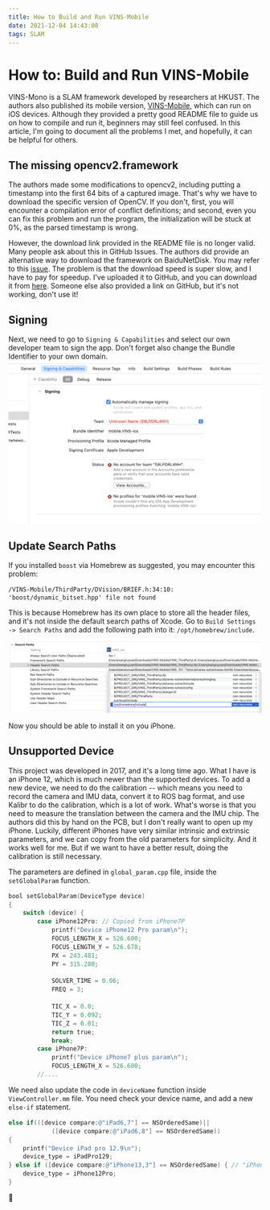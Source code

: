 ```yaml
---
title: How to Build and Run VINS-Mobile
date: 2021-12-04 14:43:08
tags: SLAM
---
```


# How to: Build and Run VINS-Mobile

VINS-Mono is a SLAM framework developed by researchers at HKUST. The authors also published its mobile version, [VINS-Mobile](https://github.com/HKUST-Aerial-Robotics/VINS-Mobile), which can run on iOS devices. Although they provided a pretty good README file to guide us on how to compile and run it, beginners may still feel confused. In this article, I'm going to document all the problems I met, and hopefully, it can be helpful for others.

## The missing opencv2.framework

The authors made some modifications to opencv2, including putting a timestamp into the first 64 bits of a captured image. That's why we have to download the specific version of OpenCV. If you don't, first, you will encounter a compilation error of conflict definitions; and second, even you can fix this problem and run the program, the initialization will be stuck at 0%, as the parsed timestamp is wrong.

However, the download link provided in the README file is no longer valid. Many people ask about this in GitHub Issues. The authors did provide an alternative way to download the framework on BaiduNetDisk. You may refer to this [issue](https://github.com/HKUST-Aerial-Robotics/VINS-Mobile/issues/2). The problem is that the download speed is super slow, and I have to pay for speedup. I've uploaded it to GitHub, and you can download it from [here](https://github.com/BeBeBerr/VINS-Mobile/releases/tag/opencv2.framework). Someone else also provided a link on GitHub, but it's not working, don't use it!

## Signing

Next, we need to go to `Signing & Capabilities` and select our own developer team to sign the app. Don't forget also change the Bundle Identifier to your own domain.![signing](/img/run-vins-mobile/signing.png)

## Update Search Paths

If you installed `boost` via Homebrew as suggested, you may encounter this problem:

```
/VINS-Mobile/ThirdParty/DVision/BRIEF.h:34:10: 'boost/dynamic_bitset.hpp' file not found
```

This is because Homebrew has its own place to store all the header files, and it's not inside the default search paths of Xcode. Go to `Build Settings -> Search Paths` and add the following path into it: `/opt/homebrew/include`.

![search-path](/img/run-vins-mobile/search-path.png)

Now you should be able to install it on you iPhone.

## Unsupported Device

This project was developed in 2017, and it's a long time ago. What I have is an iPhone 12, which is much newer than the supported devices. To add a new device, we need to do the calibration -- which means you need to record the camera and IMU data, convert it to ROS bag format, and use Kalibr to do the calibration, which is a lot of work. What's worse is that you need to measure the translation between the camera and the IMU chip. The authors did this by hand on the PCB, but I don't really want to open up my iPhone. Luckily, different iPhones have very similar intrinsic and extrinsic parameters, and we can copy from the old parameters for simplicity. And it works well for me. But if we want to have a better result, doing the calibration is still necessary.

The parameters are defined in `global_param.cpp` file, inside the `setGlobalParam` function.

```objective-c
bool setGlobalParam(DeviceType device)
{
    switch (device) {
        case iPhone12Pro: // Copied from iPhone7P
            printf("Device iPhone12 Pro param\n");
            FOCUS_LENGTH_X = 526.600;
            FOCUS_LENGTH_Y = 526.678;
            PX = 243.481;
            PY = 315.280;
            
            SOLVER_TIME = 0.06;
            FREQ = 3;
            
            TIC_X = 0.0;
            TIC_Y = 0.092;
            TIC_Z = 0.01;
            return true;
            break;
        case iPhone7P:
            printf("Device iPhone7 plus param\n");
            FOCUS_LENGTH_X = 526.600;
        //....
```

We need also update the code in `deviceName` function inside `ViewController.mm` file. You need check your device name, and add a new `else-if` statement.

```objective-c
else if(([device compare:@"iPad6,7"] == NSOrderedSame)||
            ([device compare:@"iPad6,8"] == NSOrderedSame))
{
    printf("Device iPad pro 12.9\n");
    device_type = iPadPro129;
} else if ([device compare:@"iPhone13,3"] == NSOrderedSame) { // "iPhone13,3" is the device name of iPhone 12 Pro
    device_type = iPhone12Pro;
}
```



🎉



